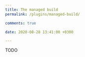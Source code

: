 ```yaml
---
title: The managed build
permalink: /plugins/managed-build/

comments: true

date: 2020-08-28 13:41:00 +0300

---
```


TODO
